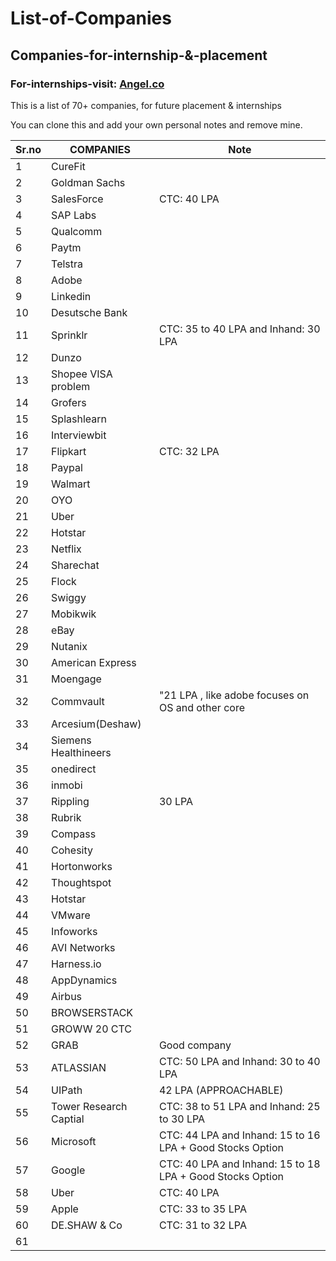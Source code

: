 # List-of-Companies
## Companies-for-internship-&-placement
### For-internships-visit: [Angel.co](https://angel.co/)

This is a list of 70+ companies, for future placement &amp; internships

You can clone this and add your own personal notes and remove mine.

|Sr.no | COMPANIES           | Note                                                               |
| --- | -------------------- | ------------------------------------------------------------------ |
| 1   | CureFit              |                                                                    |
| 2   | Goldman Sachs        |                                                                    |
| 3   | SalesForce           |   CTC: 40 LPA                                                      |
| 4   | SAP Labs             |                                                                    |
| 5   | Qualcomm             |                                                                    |
| 6   | Paytm                |                                                                    |
| 7   | Telstra              |                                                                    |
| 8   | Adobe                |                                                                    |
| 9   | Linkedin             |                                                                    |
| 10  | Desutsche Bank       |                                                                    |
| 11  | Sprinklr             |  CTC: 35 to 40 LPA and Inhand: 30 LPA                              |
| 12  | Dunzo                |                                                                    |
| 13  | Shopee VISA problem  |                                                                    |
| 14  | Grofers              |                                                                    |
| 15  | Splashlearn          |                                                                    |
| 16  | Interviewbit         |                                                                    |
| 17  | Flipkart             |  CTC: 32 LPA                                                       |
| 18  | Paypal               |                                                                    |
| 19  | Walmart              |                                                                    |
| 20  | OYO                  |                                                                    |
| 21  | Uber                 |                                                                    |
| 22  | Hotstar              |                                                                    |
| 23  | Netflix              |                                                                    |
| 24  | Sharechat            |                                                                    |
| 25  | Flock                |                                                                    |
| 26  | Swiggy               |                                                                    |
| 27  | Mobikwik             |                                                                    |
| 28  | eBay                 |                                                                    |
| 29  | Nutanix              |                                                                    |
| 30  | American Express     |                                                                    |
| 31  | Moengage             |                                                                    |
| 32  | Commvault            | "21 LPA , like adobe focuses on OS and other core                  |
| 33  | Arcesium(Deshaw)     |                                                                    |
| 34  | Siemens Healthineers |                                                                    |
| 35  | onedirect            |                                                                    |
| 36  | inmobi               |                                                                    |
| 37  | Rippling             | 30 LPA                                                             |
| 38  | Rubrik               |                                                                    |
| 39  | Compass              |                                                                    |
| 40  | Cohesity             |                                                                    |
| 41  | Hortonworks          |                                                                    |
| 42  | Thoughtspot          |                                                                    |
| 43  | Hotstar              |                                                                    |
| 44  | VMware               |                                                                    |
| 45  | Infoworks            |                                                                    |
| 46  | AVI Networks         |                                                                    |
| 47  | Harness.io           |                                                                    |
| 48  | AppDynamics          |                                                                    |
| 49  | Airbus               |                                                                    |
| 50  | BROWSERSTACK         |                                                                    |
| 51  | GROWW 20 CTC         |                                                                    |
| 52  | GRAB                 | Good company                                                       |
| 53  | ATLASSIAN            |  CTC: 50 LPA and Inhand: 30 to 40 LPA                              |
| 54  | UIPath               | 42 LPA (APPROACHABLE)                                              |
| 55  |Tower Research Captial|  CTC: 38 to 51 LPA and Inhand: 25 to 30 LPA                        |
| 56  | Microsoft            |  CTC: 44 LPA and Inhand: 15 to 16 LPA + Good Stocks Option         |
| 57  | Google               |  CTC: 40 LPA and Inhand: 15 to 18 LPA + Good Stocks Option         |
| 58  | Uber                 |  CTC: 40 LPA                                                       |
| 59  | Apple                |  CTC: 33 to 35 LPA                                                 |  
| 60  | DE.SHAW & Co         |  CTC: 31 to 32 LPA                                                 |
| 61  |
